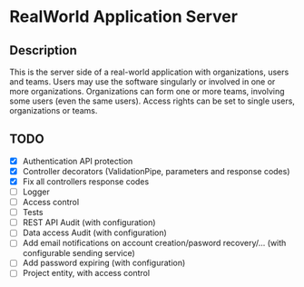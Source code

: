 # RealWorld Application Server

## Description
This is the server side of a real-world application with organizations, users and teams.
Users may use the software singularly or involved in one or more organizations.
Organizations can form one or more teams, involving some users (even the same users).
Access rights can be set to single users, organizations or teams.

## TODO
- [x] Authentication API protection
- [x] Controller decorators (ValidationPipe, parameters and response codes)
- [x] Fix all controllers response codes
- [ ] Logger
- [ ] Access control
- [ ] Tests
- [ ] REST API Audit (with configuration)
- [ ] Data access Audit (with configuration)
- [ ] Add email notifications on account creation/pasword recovery/... (with configurable sending service)
- [ ] Add password expiring (with configuration)
- [ ] Project entity, with access control
